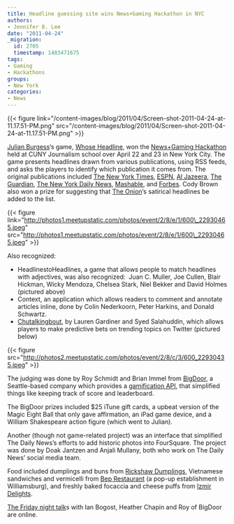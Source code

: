 ```yaml
---
title: Headline guessing site wins News+Gaming Hackathon in NYC
authors:
- Jennifer 8. Lee
date: "2011-04-24"
_migration:
  id: 2705
  timestamp: 1483471675
tags:
- Gaming
- Hackathons
groups:
- New York
categories:
- News
---
```


{{< figure link="/content-images/blog/2011/04/Screen-shot-2011-04-24-at-11.17.51-PM.png" src="/content-images/blog/2011/04/Screen-shot-2011-04-24-at-11.17.51-PM.png" >}}

[Julian Burgess][1]&#8216;s game, [Whose Headline][2], won the [News+Gaming Hackathon][3] held at CUNY Journalism school over April 22 and 23 in New York City. The game presents headlines drawn from various publications, using RSS feeds, and asks the players to identify which publication it comes from. The original publications included [The New York Times][4], [ESPN][5], [Al Jazeera][6], [The Guardian][7], [The New York Daily News][8], [Mashable][9], and [Forbes][10]. Cody Brown also won a prize for suggesting that [The Onion][11]&#8216;s satirical headlines be added to the list.

{{< figure link="http://photos1.meetupstatic.com/photos/event/2/8/e/1/600\_22930465.jpeg" src="http://photos1.meetupstatic.com/photos/event/2/8/e/1/600\_22930465.jpeg" >}}

Also recognized:

  * HeadlinestoHeadlines, a game that allows people to match headlines with adjectives, was also recognized:  Juan C. Muller, Joe Cullen, Blair Hickman, Wicky Mendoza, Chelsea Stark, Niel Bekker and David Holmes (pictured above)
  * Context, an application which allows readers to comment and annotate articles inline, done by Colin Nederkoorn, Peter Harkins, and Donald Schwartz.
  * [Chutalkingbout][12], by Lauren Gardiner and Syed Salahuddin, which allows players to make predictive bets on trending topics on Twitter (pictured below)

{{< figure src="http://photos2.meetupstatic.com/photos/event/2/8/c/3/600_22930435.jpeg" >}}

The judging was done by Roy Schmidt and Brian Immel from [BigDoor][13], a Seattle-based company which provides a [gamification API][14], that simplified things like keeping track of score and leaderboard.

The BigDoor prizes included $25 iTune gift cards, a upbeat version of the Magic Eight Ball that only gave affirmation, an iPad game device, and a William Shakespeare action figure (which went to Julian).

Another (though not game-related project) was an interface that simplified The Daily News&#8217;s efforts to add historic photos into FourSquare. The project was done by Doak Jantzen and Anjali Mullany, both who work on The Daily News&#8217; social media team.

Food included dumplings and buns from [Rickshaw Dumplings][15], Vietnamese sandwiches and vermicelli from [Bep Restaurant][16] (a pop-up establishment in Williamsburg), and freshly baked focaccia and cheese puffs from [Izmir Delights][17].

[The Friday night talk][18]s with Ian Bogost, Heather Chapin and Roy of BigDoor are online.

 [1]: http://twitter.com/#!/aubergene
 [2]: http://whose-headline.heroku.com/
 [3]: http://meetupnyc.hackshackers.com/events/16827758/
 [4]: http://nytimes.com
 [5]: http://espn.com
 [6]: http://english.aljazeera.net
 [7]: http://guardian.co.uk
 [8]: http://nydailynews.com
 [9]: http://mashable.com
 [10]: http://forbes.com
 [11]: http://theonion.com
 [12]: http://twitter.com/#!/chutalkinbout
 [13]: http://bigdoor.com
 [14]: http://hackshackers.com/blog/2011/04/23/newsgaming-hackathon-in-nyc-using-a-gamification-api/
 [15]: http://rickshawdumplings.com
 [16]: http://beprestaurant.blogspot.com/
 [17]: http://izmirdelights.com
 [18]: http://www.journalism.cuny.edu/2011/04/24/video-ian-bogost-heather-chaplin-and-roy-schmidt-talk-news-gaming/